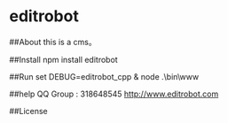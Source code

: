 # editrobot

##About
this is a cms。

##Install
npm install editrobot

##Run
set DEBUG=editrobot_cpp & node .\bin\www

##help
QQ Group : 318648545
http://www.editrobot.com

##License

